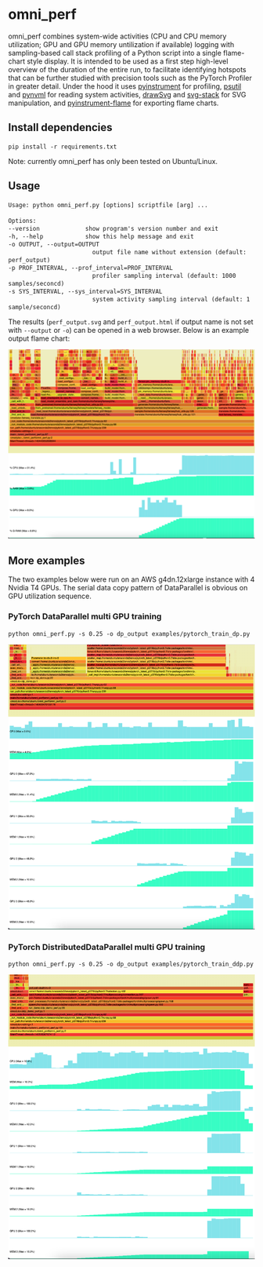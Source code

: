 # omni_perf

omni_perf combines system-wide activities (CPU and CPU memory utilization; GPU and GPU memory untilization if available) logging with sampling-based call stack profiling of a Python script into a single flame-chart style display.  It is intended to be used as a first step high-level overview of the duration of the entire run, to facilitate identifying hotspots that can be further studied with precision tools such as the PyTorch Profiler in greater detail.  Under the hood it uses [pyinstrument](https://github.com/joerick/pyinstrument) for profiling, [psutil](https://github.com/giampaolo/psutil) and [pynvml](https://github.com/gpuopenanalytics/pynvml) for reading system activities, [drawSvg](https://github.com/cduck/drawSvg) and [svg-stack](https://github.com/astraw/svg_stack) for SVG manipulation, and [pyinstrument-flame](https://pypi.org/project/pyinstrument-flame/) for exporting flame charts.  

## Install dependencies

    pip install -r requirements.txt

Note: currently omni_perf has only been tested on Ubuntu/Linux.

## Usage

    Usage: python omni_perf.py [options] scriptfile [arg] ...

    Options:
    --version             show program's version number and exit
    -h, --help            show this help message and exit
    -o OUTPUT, --output=OUTPUT
                            output file name without extension (default: perf_output)
    -p PROF_INTERVAL, --prof_interval=PROF_INTERVAL
                            profiler sampling interval (default: 1000 samples/seconcd)
    -s SYS_INTERVAL, --sys_interval=SYS_INTERVAL
                            system activity sampling interval (default: 1 sample/seconcd)

The results (`perf_output.svg` and `perf_output.html` if output name is not set with `--output` or `-o`) can be opened in a web browser.  Below is an  example output flame chart:

![Example output flame chart](imgs/omni_perf_flamechart.png)

## More examples
The two examples below were run on an AWS g4dn.12xlarge instance with 4 Nvidia T4 GPUs.  The serial data copy pattern of DataParallel is obvious on GPU utilization sequence.

### PyTorch DataParallel multi GPU training
    python omni_perf.py -s 0.25 -o dp_output examples/pytorch_train_dp.py

![DP output flame chart](imgs/dp_flamechart.png)

### PyTorch DistributedDataParallel multi GPU training
    python omni_perf.py -s 0.25 -o dp_output examples/pytorch_train_ddp.py

![DP output flame chart](imgs/ddp_nccl_flamechart.png)
